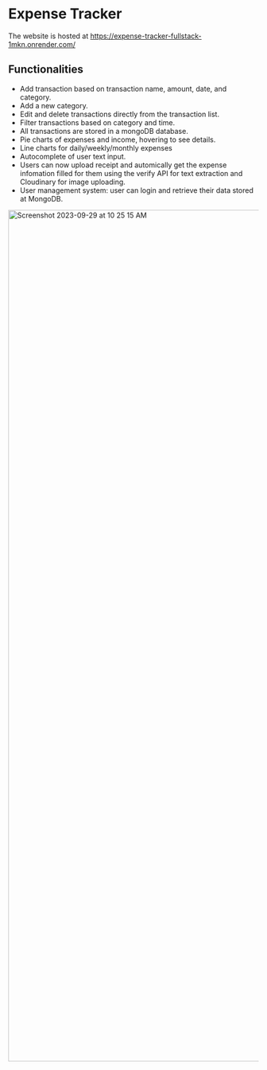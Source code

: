 # Expense Tracker
The website is hosted at https://expense-tracker-fullstack-1mkn.onrender.com/


## Functionalities

- Add transaction based on transaction name, amount, date, and category.
- Add a new category.
- Edit and delete transactions directly from the transaction list.
- Filter transactions based on category and time.
- All transactions are stored in a mongoDB database.
- Pie charts of expenses and income, hovering to see details.
- Line charts for daily/weekly/monthly expenses
- Autocomplete of user text input.
- Users can now upload receipt and automically get the expense infomation filled for them using the verify API for text extraction and Cloudinary for image uploading.
- User management system: user can login and retrieve their data stored at MongoDB.

<img width="1710" alt="Screenshot 2023-09-29 at 10 25 15 AM" src="https://github.com/JingyaoGu1/expense-tracker/assets/43628019/37f609f0-fffb-4ade-baba-c00c69cd3f8a">
